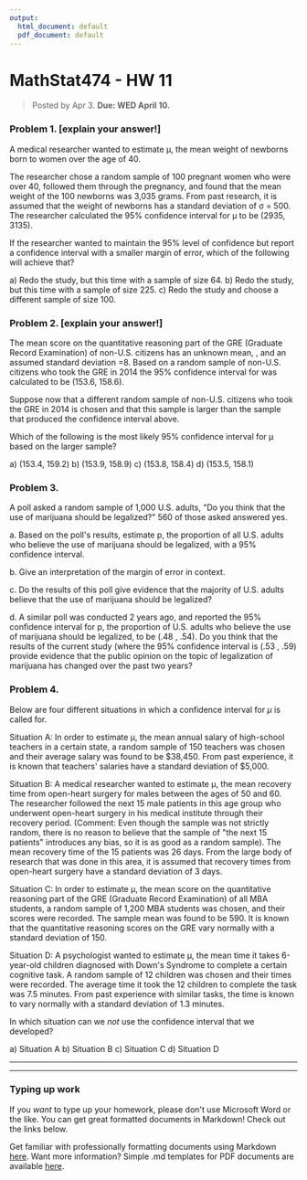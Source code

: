 ```yaml
---
output:
  html_document: default
  pdf_document: default
---
```

# MathStat474 - HW 11

> Posted by Apr 3. **Due: WED April 10.** 


### Problem 1. [explain your answer!]

A medical researcher wanted to estimate μ, the mean weight of newborns born to women over the age of 40.

The researcher chose a random sample of 100 pregnant women who were over 40, followed them through the pregnancy, and found that the mean weight of the 100 newborns was 3,035 grams. From past research, it is assumed that the weight of newborns has a standard deviation of σ = 500. The researcher calculated the 95% confidence interval for μ to be (2935, 3135).

If the researcher wanted to maintain the 95% level of confidence but report a confidence interval with a smaller margin of error, which of the following will achieve that?

a) Redo the study, but this time with a sample of size 64.
b) Redo the study, but this time with a sample of size 225.
c) Redo the study and choose a different sample of size 100.

### Problem 2. [explain your answer!]

The mean score on the quantitative reasoning part of the GRE (Graduate Record Examination) of non-U.S. citizens has an unknown mean, , and an assumed standard deviation =8. Based on a random sample of non-U.S. citizens who took the GRE in 2014 the 95% confidence interval for was calculated to be (153.6, 158.6).

Suppose now that a different random sample of non-U.S. citizens who took the GRE in 2014 is chosen and that this sample is larger than the sample that produced the confidence interval above.

Which of the following is the most likely 95% confidence interval for µ based on the larger sample?

a) (153.4, 159.2)
b) (153.9, 158.9)
c) (153.8, 158.4)
d) (153.5, 158.1)

### Problem 3. 

A poll asked a random sample of 1,000 U.S. adults, "Do you think that the use of marijuana should be legalized?" 560 of those asked answered yes.

a. Based on the poll's results, estimate p, the proportion of all U.S. adults who believe the use of marijuana should be legalized, with a 95% confidence interval.

b. Give an interpretation of the margin of error in context.

c. Do the results of this poll give evidence that the majority of U.S. adults believe that the use of marijuana should be legalized?

d. A similar poll was conducted 2 years ago, and reported the 95% confidence interval for p, the proportion of U.S. adults who believe the use of marijuana should be legalized, to be (.48 , .54). Do you think that the results of the current study (where the 95% confidence interval is (.53 , .59) provide evidence that the public opinion on the topic of legalization of marijuana has changed over the past two years?




### Problem 4.

Below are four different situations in which a confidence interval for $\mu$ is called for.

Situation A: In order to estimate μ, the mean annual salary of high-school teachers in a certain state, a random sample of 150 teachers was chosen and their average salary was found to be $38,450. From past experience, it is known that teachers' salaries have a standard deviation of $5,000. 

Situation B: A medical researcher wanted to estimate μ, the mean recovery time from open-heart surgery for males between the ages of 50 and 60. The researcher followed the next 15 male patients in this age group who underwent open-heart surgery in his medical institute through their recovery period. (Comment: Even though the sample was not strictly random, there is no reason to believe that the sample of "the next 15 patients" introduces any bias, so it is as good as a random sample). The mean recovery time of the 15 patients was 26 days. From the large body of research that was done in this area, it is assumed that recovery times from open-heart surgery have a standard deviation of 3 days.

Situation C: In order to estimate μ, the mean score on the quantitative reasoning part of the GRE (Graduate Record Examination) of all MBA students, a random sample of 1,200 MBA students was chosen, and their scores were recorded. The sample mean was found to be 590. It is known that the quantitative reasoning scores on the GRE vary normally with a standard deviation of 150.

Situation D: A psychologist wanted to estimate μ, the mean time it takes 6-year-old children diagnosed with Down's Syndrome to complete a certain cognitive task. A random sample of 12 children was chosen and their times were recorded. The average time it took the 12 children to complete the task was 7.5 minutes. From past experience with similar tasks, the time is known to vary normally with a standard deviation of 1.3 minutes.

In which situation can we *not* use the confidence interval that we developed?

a) Situation A
b) Situation B
c) Situation C
d) Situation D





---

---

### Typing up work 

If you *want* to type up your homework, please don't use Microsoft Word or the like. You can get great formatted documents in Markdown! Check out the links below. 

Get familiar with professionally formatting documents using Markdown [here](https://sondzus.github.io/MathStat474/DocumentFormattingGuidelines.html). 
Want more information? Simple .md templates for PDF documents are available [here](https://sondzus.github.io/MathStat474/DocumentFormattingGuidelines.html). 

